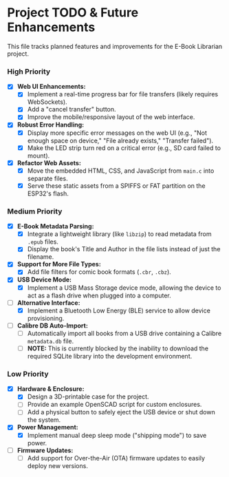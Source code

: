 # Project TODO & Future Enhancements

This file tracks planned features and improvements for the E-Book Librarian project.

### High Priority

* [x] **Web UI Enhancements:**
  * [x] Implement a real-time progress bar for file transfers (likely requires WebSockets).
  * [x] Add a "cancel transfer" button.
  * [x] Improve the mobile/responsive layout of the web interface.
* [x] **Robust Error Handling:**
  * [x] Display more specific error messages on the web UI (e.g., "Not enough space on device," "File already exists," "Transfer failed").
  * [x] Make the LED strip turn red on a critical error (e.g., SD card failed to mount).
* [x] **Refactor Web Assets:**
  * [x] Move the embedded HTML, CSS, and JavaScript from `main.c` into separate files.
  * [x] Serve these static assets from a SPIFFS or FAT partition on the ESP32's flash.

### Medium Priority

* [x] **E-Book Metadata Parsing:**
  * [x] Integrate a lightweight library (like `libzip`) to read metadata from `.epub` files.
  * [x] Display the book's Title and Author in the file lists instead of just the filename.
* [x] **Support for More File Types:**
  * [x] Add file filters for comic book formats (`.cbr`, `.cbz`).
* [x] **USB Device Mode:**
  * [x] Implement a USB Mass Storage device mode, allowing the device to act as a flash drive when plugged into a computer.
* [ ] **Alternative Interface:**
  * [x] Implement a Bluetooth Low Energy (BLE) service to allow device provisioning.
* [ ] **Calibre DB Auto-Import:**
  * [ ] Automatically import all books from a USB drive containing a Calibre `metadata.db` file.
  * [ ] **NOTE:** This is currently blocked by the inability to download the required SQLite library into the development environment.

### Low Priority

* [x] **Hardware & Enclosure:**
  * [x] Design a 3D-printable case for the project.
  * [ ] Provide an example OpenSCAD script for custom enclosures.
  * [ ] Add a physical button to safely eject the USB device or shut down the system.
* [x] **Power Management:**
  * [x] Implement manual deep sleep mode ("shipping mode") to save power.
* [ ] **Firmware Updates:**
  * [ ] Add support for Over-the-Air (OTA) firmware updates to easily deploy new versions.

